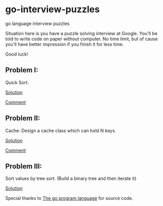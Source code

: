 # go-interview-puzzles
go language interview puzzles

Situation here is you have a puzzle solving interview at Google. You'll be told to write code on paper without computer. No time limit, but of cause you'll have better impression if you finish it for less time.

Good luck!

## Problem I:

Quick Sort. 

[Solution](https://github.com/fingerection/go-interview-puzzles/blob/master/quicksort.go)  

[Comment](https://github.com/fingerection/go-interview-puzzles/blob/master/quicksort.md)

## Problem II:

Cache: Design a cache class which can hold N keys.

[Solution](https://github.com/fingerection/go-interview-puzzles/blob/master/cache.go)  

[Comment](https://github.com/fingerection/go-interview-puzzles/blob/master/cache.md)

## Problem III:

Sort values by tree sort. (Build a binary tree and then iterate it)

[Solution](https://github.com/fingerection/go-interview-puzzles/blob/master/treesort.go)  

Special thanks to [The go program language](http://gopl.io/) for source code.
